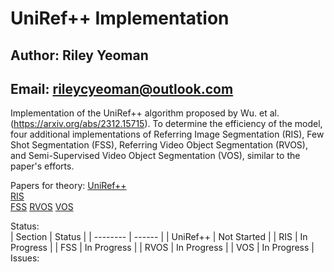 # UniRef++ Implementation
## **Author**: Riley Yeoman    
## **Email**: rileycyeoman@outlook.com

Implementation of the UniRef++ algorithm proposed by Wu. et al. (https://arxiv.org/abs/2312.15715).
To determine the efficiency of the model, four additional implementations of Referring Image Segmentation (RIS), Few Shot Segmentation (FSS), Referring Video Object Segmentation (RVOS), and Semi-Supervised Video Object Segmentation (VOS), similar to the paper's efforts.

Papers for theory:
[UniRef++](https://arxiv.org/abs/2312.15715)  
[RIS](https://arxiv.org/pdf/2308.14575.pdf)  
[FSS](https://arxiv.org/pdf/1908.06391v2.pdf)
[RVOS](https://arxiv.org/pdf/2111.14821v2.pdf) 
[VOS](https://arxiv.org/pdf/1802.07934v2.pdf)


Status:  
| Section  | Status |
| -------- | ------ |
| UniRef++  | Not Started |
| RIS  | In Progress  |
| FSS  | In Progress  |
| RVOS  | In Progress  |
| VOS  | In Progress  |
Issues:  

